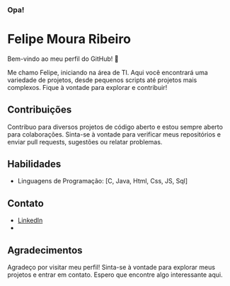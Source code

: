 ### Opa!

# Felipe Moura Ribeiro

Bem-vindo ao meu perfil do GitHub! 👋

Me chamo Felipe, iniciando na área de TI. Aqui você encontrará uma variedade de projetos, desde pequenos scripts até projetos mais complexos. Fique à vontade para explorar e contribuir!


## Contribuições

Contribuo para diversos projetos de código aberto e estou sempre aberto para colaborações. Sinta-se à vontade para verificar meus repositórios e enviar pull requests, sugestões ou relatar problemas.

## Habilidades

- Linguagens de Programação: [C, Java, Html, Css, JS, Sql]
<!-- - Ferramentas e Tecnologias: [Lista de Ferramentas] -->

## Contato

- [LinkedIn]([link_para_o_seu_linkedin](https://www.linkedin.com/in/felipe-moura-ribeiro-571b84232/))
- [Gmail]: felipemourarb6@gmail.com


## Agradecimentos

Agradeço por visitar meu perfil! Sinta-se à vontade para explorar meus projetos e entrar em contato. Espero que encontre algo interessante aqui.



<!--
**felipemoura6/felipemoura6** is a ✨ _special_ ✨ repository because its `README.md` (this file) appears on your GitHub profile.

Here are some ideas to get you started:

- 🔭 I’m currently working on ...
- 🌱 I’m currently learning ...
- 👯 I’m looking to collaborate on ...
- 🤔 I’m looking for help with ...
- 💬 Ask me about ...
- 📫 How to reach me: ...
- 😄 Pronouns: ...
- ⚡ Fun fact: ...
-->

